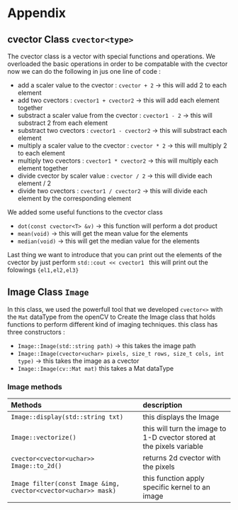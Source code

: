 # Appendix
## cvector Class `cvector<type>`
The cvector class is a vector with special functions and operations.
We overloaded the basic operations in order to be compatable with the cvector now we can do the following in jus one line of code :
- add a scaler value to the cvector : `cvector + 2` -> this will add 2 to each element 
- add two cvectors  : `cvector1 + cvector2` -> this will add each element together 
- substract a scaler value from the cvector  : `cvector1 - 2` -> this will substract 2 from each element  
- substract two cvectors  : `cvector1 - cvector2` -> this will substract each element
- multiply a scaler value to the cvector : `cvector * 2` -> this will multiply 2 to each element 
- multiply two cvectors  : `cvector1 * cvector2` -> this will multiply each element together 
- divide cvector by scaler value : `cvector / 2` -> this will divide each element / 2 
- divide two cvectors  : `cvector1 / cvector2` -> this will divide each element by the corresponding element

We added some useful functions to the cvector class 
- `dot(const cvector<T> &v)` -> this function will perform a dot product
- `mean(void)` -> this will get the mean value for the elements
- `median(void)` -> this will get the median value for the elements

Last thing we want to introduce that you can print out the elements of the cvector by just perform `std::cout << cvector1 ` this will print out the folowings `{el1,el2,el3}`

## Image Class `Image`
In this class, we used the powerfull tool that we developed `cvector<>` with the `Mat` dataType from the openCV to Create the Image class that holds functions to perform different kind of imaging techniques. 
this class has three constructors : 
- `Image::Image(std::string path)` -> this takes the image path 
- `Image::Image(cvector<uchar> pixels, size_t rows, size_t cols, int type)` -> this takes the image as a cvector
- `Image::Image(cv::Mat mat)` this takes a Mat dataType

### Image methods
| Methods | description | 
|:-------|:------------|
| `Image::display(std::string txt)` | this displays the Image  | 
| `Image::vectorize()` | this will turn the image to 1-D cvector stored at the pixels variable | 
| `cvector<cvector<uchar>> Image::to_2d()` | returns 2d cvector with the pixels  |
| `Image filter(const Image &img, cvector<cvector<uchar>> mask)` | this function apply specific kernel to an image|
